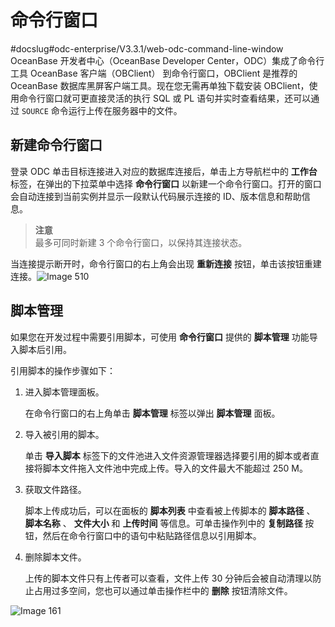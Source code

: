 命令行窗口 
==========================
#docslug#odc-enterprise/V3.3.1/web-odc-command-line-window
OceanBase 开发者中心（OceanBase Developer Center，ODC）集成了命令行工具 OceanBase 客户端（OBClient） 到命令行窗口，OBClient 是推荐的 OceanBase 数据库黑屏客户端工具。现在您无需再单独下载安装 OBClient，使用命令行窗口就可更直接灵活的执行 SQL 或 PL 语句并实时查看结果，还可以通过 `SOURCE` 命令运行上传在服务器中的文件。

新建命令行窗口 
----------------------------

登录 ODC 单击目标连接进入对应的数据库连接后，单击上方导航栏中的 **工作台** 标签，在弹出的下拉菜单中选择 **命令行窗口** 以新建一个命令行窗口。打开的窗口会自动连接到当前实例并显示一段默认代码展示连接的 ID、版本信息和帮助信息。
> **注意**<br>
> 最多可同时新建 3 个命令行窗口，以保持其连接状态。

当连接提示断开时，命令行窗口的右上角会出现 **重新连接** 按钮，单击该按钮重建连接。![Image 510](https://help-static-aliyun-doc.aliyuncs.com/assets/img/zh-CN/2700619161/p267479.png)

脚本管理 
-------------------------

如果您在开发过程中需要引用脚本，可使用 **命令行窗口** 提供的 **脚本管理** 功能导入脚本后引用。

引用脚本的操作步骤如下：

1. 进入脚本管理面板。

   在命令行窗口的右上角单击 **脚本管理** 标签以弹出 **脚本管理** 面板。
   

2. 导入被引用的脚本。

   单击 **导入脚本** 标签下的文件池进入文件资源管理器选择要引用的脚本或者直接将脚本文件拖入文件池中完成上传。导入的文件最大不能超过 250 M。
   

3. 获取文件路径。

   脚本上传成功后，可以在面板的 **脚本列表** 中查看被上传脚本的 **脚本路径** 、 **脚本名称** 、 **文件大小** 和 **上传时间** 等信息。可单击操作列中的 **复制路径** 按钮，然后在命令行窗口中的语句中粘贴路径信息以引用脚本。
   

4. 删除脚本文件。

   上传的脚本文件只有上传者可以查看，文件上传 30 分钟后会被自动清理以防止占用过多空间，您也可以通过单击操作栏中的 **删除** 按钮清除文件。
   




![Image 161](https://help-static-aliyun-doc.aliyuncs.com/assets/img/zh-CN/3130004161/p239418.png)
